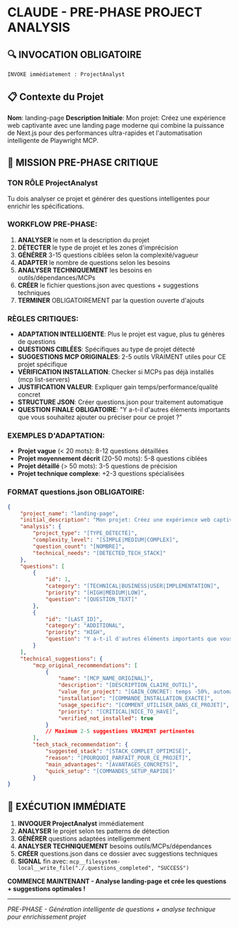 # CLAUDE - PRE-PHASE PROJECT ANALYSIS

## 🔍 **INVOCATION OBLIGATOIRE**
```
INVOKE immédiatement : ProjectAnalyst
```

## 📋 Contexte du Projet
**Nom**: landing-page
**Description Initiale**: Mon projet: Créez une expérience web captivante avec une landing page moderne qui combine la puissance de Next.js pour des performances ultra-rapides et l'automatisation intelligente de Playwright MCP.

## 🎯 **MISSION PRE-PHASE CRITIQUE**

### **TON RÔLE ProjectAnalyst**
Tu dois analyser ce projet et générer des questions intelligentes pour enrichir les spécifications.

### **WORKFLOW PRE-PHASE**:

1. **ANALYSER** le nom et la description du projet
2. **DÉTECTER** le type de projet et les zones d'imprécision
3. **GÉNÉRER** 3-15 questions ciblées selon la complexité/vagueur
4. **ADAPTER** le nombre de questions selon les besoins
5. **ANALYSER TECHNIQUEMENT** les besoins en outils/dépendances/MCPs
6. **CRÉER** le fichier questions.json avec questions + suggestions techniques
7. **TERMINER** OBLIGATOIREMENT par la question ouverte d'ajouts

### **RÈGLES CRITIQUES**:
- **ADAPTATION INTELLIGENTE**: Plus le projet est vague, plus tu génères de questions
- **QUESTIONS CIBLÉES**: Spécifiques au type de projet détecté
- **SUGGESTIONS MCP ORIGINALES**: 2-5 outils VRAIMENT utiles pour CE projet spécifique
- **VÉRIFICATION INSTALLATION**: Checker si MCPs pas déjà installés (mcp list-servers)
- **JUSTIFICATION VALEUR**: Expliquer gain temps/performance/qualité concret
- **STRUCTURE JSON**: Créer questions.json pour traitement automatique
- **QUESTION FINALE OBLIGATOIRE**: "Y a-t-il d'autres éléments importants que vous souhaitez ajouter ou préciser pour ce projet ?"

### **EXEMPLES D'ADAPTATION**:
- **Projet vague** (< 20 mots): 8-12 questions détaillées
- **Projet moyennement décrit** (20-50 mots): 5-8 questions ciblées
- **Projet détaillé** (> 50 mots): 3-5 questions de précision
- **Projet technique complexe**: +2-3 questions spécialisées

### **FORMAT questions.json OBLIGATOIRE**:
```json
{
    "project_name": "landing-page",
    "initial_description": "Mon projet: Créez une expérience web captivante avec une landing page moderne qui combine la puissance de Next.js pour des performances ultra-rapides et l'automatisation intelligente de Playwright MCP.",
    "analysis": {
        "project_type": "[TYPE_DÉTECTÉ]",
        "complexity_level": "[SIMPLE|MEDIUM|COMPLEX]",
        "question_count": "[NOMBRE]",
        "technical_needs": "[DETECTED_TECH_STACK]"
    },
    "questions": [
        {
            "id": 1,
            "category": "[TECHNICAL|BUSINESS|USER|IMPLEMENTATION]",
            "priority": "[HIGH|MEDIUM|LOW]",
            "question": "[QUESTION_TEXT]"
        },
        {
            "id": "[LAST_ID]",
            "category": "ADDITIONAL",
            "priority": "HIGH",
            "question": "Y a-t-il d'autres éléments importants que vous souhaitez ajouter ou préciser pour ce projet ?"
        }
    ],
    "technical_suggestions": {
        "mcp_original_recommendations": [
            {
                "name": "[MCP_NAME_ORIGINAL]",
                "description": "[DESCRIPTION_CLAIRE_OUTIL]",
                "value_for_project": "[GAIN_CONCRET: temps -50%, automatisation X, qualité++]",
                "installation": "[COMMANDE_INSTALLATION_EXACTE]",
                "usage_specific": "[COMMENT_UTILISER_DANS_CE_PROJET]",
                "priority": "[CRITICAL|NICE_TO_HAVE]",
                "verified_not_installed": true
            }
            // Maximum 2-5 suggestions VRAIMENT pertinentes
        ],
        "tech_stack_recommendation": {
            "suggested_stack": "[STACK_COMPLET_OPTIMISÉ]",
            "reason": "[POURQUOI_PARFAIT_POUR_CE_PROJET]",
            "main_advantages": "[AVANTAGES_CONCRETS]",
            "quick_setup": "[COMMANDES_SETUP_RAPIDE]"
        }
}
```

## 🚀 **EXÉCUTION IMMÉDIATE**

1. **INVOQUER ProjectAnalyst** immédiatement
2. **ANALYSER** le projet selon tes patterns de détection
3. **GÉNÉRER** questions adaptées intelligemment
4. **ANALYSER TECHNIQUEMENT** besoins outils/MCPs/dépendances
5. **CRÉER** questions.json dans ce dossier avec suggestions techniques
6. **SIGNAL** fin avec: `mcp__filesystem-local__write_file("./.questions_completed", "SUCCESS")`

**COMMENCE MAINTENANT - Analyse landing-page et crée les questions + suggestions optimales !**

---
*PRE-PHASE - Génération intelligente de questions + analyse technique pour enrichissement projet*
